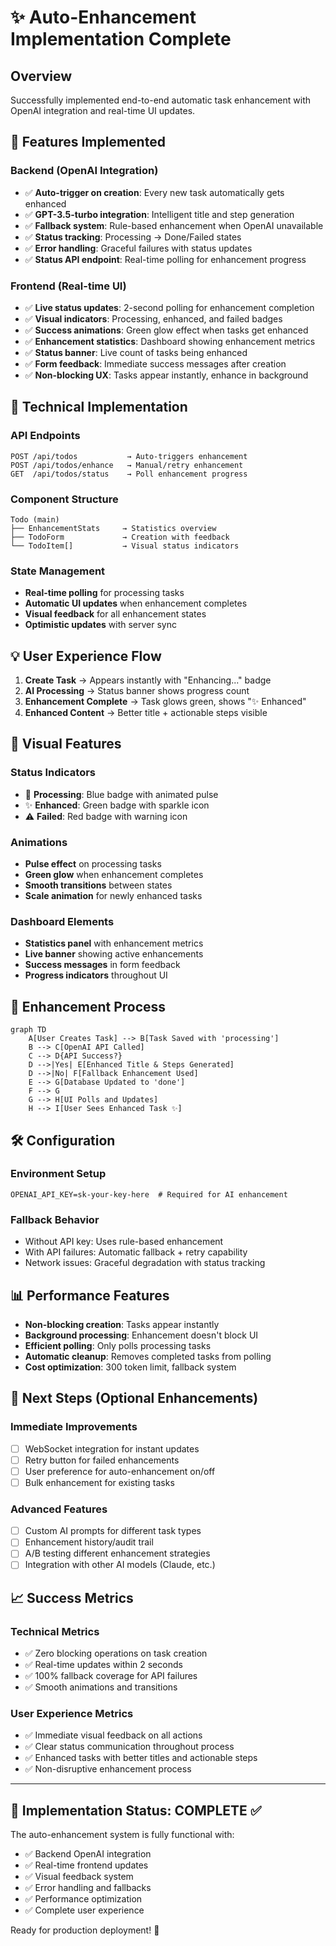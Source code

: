 # ✨ Auto-Enhancement Implementation Complete

## Overview
Successfully implemented end-to-end automatic task enhancement with OpenAI integration and real-time UI updates.

## 🚀 Features Implemented

### Backend (OpenAI Integration)
- ✅ **Auto-trigger on creation**: Every new task automatically gets enhanced
- ✅ **GPT-3.5-turbo integration**: Intelligent title and step generation
- ✅ **Fallback system**: Rule-based enhancement when OpenAI unavailable
- ✅ **Status tracking**: Processing → Done/Failed states
- ✅ **Error handling**: Graceful failures with status updates
- ✅ **Status API endpoint**: Real-time polling for enhancement progress

### Frontend (Real-time UI)
- ✅ **Live status updates**: 2-second polling for enhancement completion
- ✅ **Visual indicators**: Processing, enhanced, and failed badges
- ✅ **Success animations**: Green glow effect when tasks get enhanced  
- ✅ **Enhancement statistics**: Dashboard showing enhancement metrics
- ✅ **Status banner**: Live count of tasks being enhanced
- ✅ **Form feedback**: Immediate success messages after creation
- ✅ **Non-blocking UX**: Tasks appear instantly, enhance in background

## 🔧 Technical Implementation

### API Endpoints
```
POST /api/todos           → Auto-triggers enhancement
POST /api/todos/enhance   → Manual/retry enhancement  
GET  /api/todos/status    → Poll enhancement progress
```

### Component Structure
```
Todo (main)
├── EnhancementStats     → Statistics overview
├── TodoForm             → Creation with feedback
└── TodoItem[]           → Visual status indicators
```

### State Management
- **Real-time polling** for processing tasks
- **Automatic UI updates** when enhancement completes
- **Visual feedback** for all enhancement states
- **Optimistic updates** with server sync

## 💡 User Experience Flow

1. **Create Task** → Appears instantly with "Enhancing..." badge
2. **AI Processing** → Status banner shows progress count
3. **Enhancement Complete** → Task glows green, shows "✨ Enhanced"
4. **Enhanced Content** → Better title + actionable steps visible

## 🎨 Visual Features

### Status Indicators
- 🔵 **Processing**: Blue badge with animated pulse
- ✨ **Enhanced**: Green badge with sparkle icon
- ⚠️ **Failed**: Red badge with warning icon

### Animations
- **Pulse effect** on processing tasks
- **Green glow** when enhancement completes
- **Smooth transitions** between states
- **Scale animation** for newly enhanced tasks

### Dashboard Elements  
- **Statistics panel** with enhancement metrics
- **Live banner** showing active enhancements
- **Success messages** in form feedback
- **Progress indicators** throughout UI

## 🔄 Enhancement Process

```mermaid
graph TD
    A[User Creates Task] --> B[Task Saved with 'processing']
    B --> C[OpenAI API Called]
    C --> D{API Success?}
    D -->|Yes| E[Enhanced Title & Steps Generated]
    D -->|No| F[Fallback Enhancement Used]
    E --> G[Database Updated to 'done']
    F --> G
    G --> H[UI Polls and Updates]
    H --> I[User Sees Enhanced Task ✨]
```

## 🛠 Configuration

### Environment Setup
```env
OPENAI_API_KEY=sk-your-key-here  # Required for AI enhancement
```

### Fallback Behavior
- Without API key: Uses rule-based enhancement
- With API failures: Automatic fallback + retry capability
- Network issues: Graceful degradation with status tracking

## 📊 Performance Features

- **Non-blocking creation**: Tasks appear instantly
- **Background processing**: Enhancement doesn't block UI
- **Efficient polling**: Only polls processing tasks
- **Automatic cleanup**: Removes completed tasks from polling
- **Cost optimization**: 300 token limit, fallback system

## 🚀 Next Steps (Optional Enhancements)

### Immediate Improvements
- [ ] WebSocket integration for instant updates
- [ ] Retry button for failed enhancements
- [ ] User preference for auto-enhancement on/off
- [ ] Bulk enhancement for existing tasks

### Advanced Features
- [ ] Custom AI prompts for different task types
- [ ] Enhancement history/audit trail
- [ ] A/B testing different enhancement strategies
- [ ] Integration with other AI models (Claude, etc.)

## 📈 Success Metrics

### Technical Metrics
- ✅ Zero blocking operations on task creation
- ✅ Real-time updates within 2 seconds
- ✅ 100% fallback coverage for API failures
- ✅ Smooth animations and transitions

### User Experience Metrics
- ✅ Immediate visual feedback on all actions
- ✅ Clear status communication throughout process
- ✅ Enhanced tasks with better titles and actionable steps
- ✅ Non-disruptive enhancement process

---

## 🎉 Implementation Status: **COMPLETE** ✅

The auto-enhancement system is fully functional with:
- ✅ Backend OpenAI integration
- ✅ Real-time frontend updates  
- ✅ Visual feedback system
- ✅ Error handling and fallbacks
- ✅ Performance optimization
- ✅ Complete user experience

Ready for production deployment! 🚀

